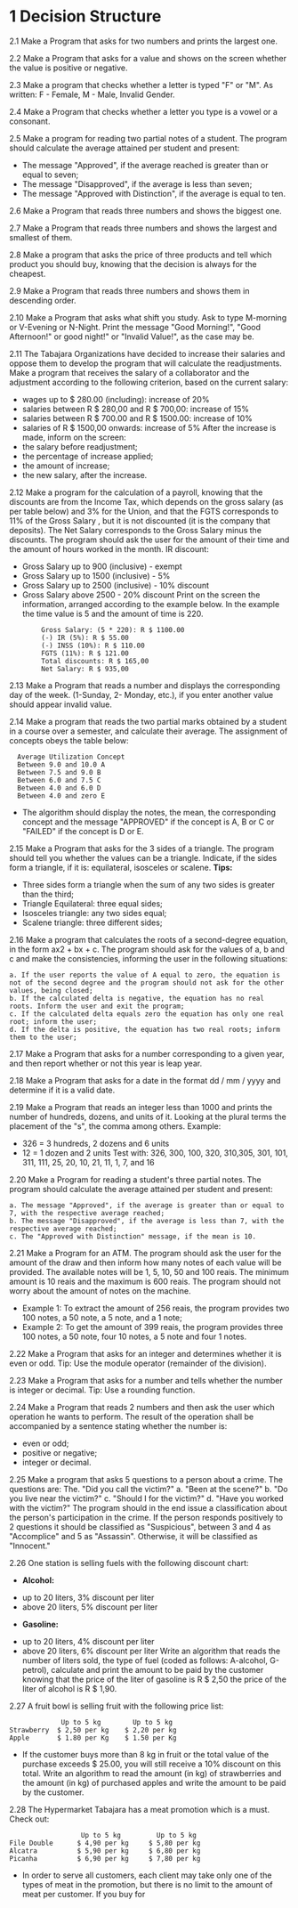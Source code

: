 # 1 Decision Structure

2.1 Make a Program that asks for two numbers and prints the largest one.

2.2 Make a Program that asks for a value and shows on the screen whether the value is positive or negative.

2.3 Make a program that checks whether a letter is typed "F" or "M". As written: F - Female, M - Male, Invalid Gender.

2.4 Make a Program that checks whether a letter you type is a vowel or a consonant.

2.5 Make a program for reading two partial notes of a student. The program should calculate the average attained per student and present:

* The message "Approved", if the average reached is greater than or equal to seven;
* The message "Disapproved", if the average is less than seven;
* The message "Approved with Distinction", if the average is equal to ten.

2.6 Make a Program that reads three numbers and shows the biggest one.

2.7 Make a Program that reads three numbers and shows the largest and smallest of them.

2.8 Make a program that asks the price of three products and tell which product you should buy, knowing that the decision is always for the cheapest.

2.9 Make a Program that reads three numbers and shows them in descending order.

2.10 Make a Program that asks what shift you study. Ask to type M-morning or V-Evening or N-Night. Print the message "Good Morning!", "Good Afternoon!" or good night!" or "Invalid Value!", as the case may be.

2.11 The Tabajara Organizations have decided to increase their salaries and oppose them to develop the program that will calculate the readjustments.
Make a program that receives the salary of a collaborator and the adjustment according to the following criterion, based on the current salary:

* wages up to $ 280.00 (including): increase of 20%
* salaries between R $ 280,00 and R $ 700,00: increase of 15%
* salaries between R $ 700.00 and R $ 1500.00: increase of 10%
* salaries of R $ 1500,00 onwards: increase of 5% After the increase is made, inform on the screen:
* the salary before readjustment;
* the percentage of increase applied;
* the amount of increase;
* the new salary, after the increase.


2.12 Make a program for the calculation of a payroll, knowing that the discounts are from the Income Tax, which depends on the gross salary (as per table below) and 3% for the Union, and that the FGTS corresponds to 11% of the Gross Salary , but it is not discounted (it is the company that deposits). The Net Salary corresponds to the Gross Salary minus the discounts. The program should ask the user for the amount of their time and the amount of hours worked in the month.
IR discount:
* Gross Salary up to 900 (inclusive) - exempt
* Gross Salary up to 1500 (inclusive) - 5%
* Gross Salary up to 2500 (inclusive) - 10% discount
* Gross Salary above 2500 - 20% discount Print on the screen the information, arranged according to the example below. In the example the time value is 5 and the amount of time is 220.

```
        Gross Salary: (5 * 220): R $ 1100.00
        (-) IR (5%): R $ 55.00
        (-) INSS (10%): R $ 110.00
        FGTS (11%): R $ 121.00
        Total discounts: R $ 165,00
        Net Salary: R $ 935,00
```

2.13 Make a Program that reads a number and displays the corresponding day of the week. (1-Sunday, 2- Monday, etc.), if you enter another value should appear invalid value.

2.14 Make a program that reads the two partial marks obtained by a student in a course over a semester, and calculate their average. The assignment of concepts obeys the table below:

```
  Average Utilization Concept
  Between 9.0 and 10.0 A
  Between 7.5 and 9.0 B
  Between 6.0 and 7.5 C
  Between 4.0 and 6.0 D
  Between 4.0 and zero E
```

* The algorithm should display the notes, the mean, the corresponding concept and the message "APPROVED" if the concept is A, B or C or "FAILED" if the concept is D or E.


2.15 Make a Program that asks for the 3 sides of a triangle. The program should tell you whether the values ​​can be a triangle. Indicate, if the sides form a triangle, if it is: equilateral, isosceles or scalene.
**Tips:**
* Three sides form a triangle when the sum of any two sides is greater than the third;
* Triangle Equilateral: three equal sides;
* Isosceles triangle: any two sides equal;
* Scalene triangle: three different sides;


2.16 Make a program that calculates the roots of a second-degree equation, in the form ax2 + bx + c. The program should ask for the values ​​of a, b and c and make the consistencies, informing the user in the following situations:
```
a. If the user reports the value of A equal to zero, the equation is not of the second degree and the program should not ask for the other values, being closed;
b. If the calculated delta is negative, the equation has no real roots. Inform the user and exit the program;
c. If the calculated delta equals zero the equation has only one real root; inform the user;
d. If the delta is positive, the equation has two real roots; inform them to the user;
```

2.17 Make a Program that asks for a number corresponding to a given year, and then report whether or not this year is leap year.

2.18 Make a Program that asks for a date in the format dd / mm / yyyy and determine if it is a valid date.

2.19 Make a Program that reads an integer less than 1000 and prints the number of hundreds, dozens, and units of it.
Looking at the plural terms the placement of the "s", the comma among others. Example:
* 326 = 3 hundreds, 2 dozens and 6 units
* 12 = 1 dozen and 2 units
Test with: 326, 300, 100, 320, 310,305, 301, 101, 311, 111, 25, 20, 10, 21, 11, 1, 7, and 16

2.20 Make a Program for reading a student's three partial notes. The program should calculate the average attained per student and present:
```
a. The message "Approved", if the average is greater than or equal to 7, with the respective average reached;
b. The message "Disapproved", if the average is less than 7, with the respective average reached;
c. The "Approved with Distinction" message, if the mean is 10.
```

2.21 Make a Program for an ATM. The program should ask the user for the amount of the draw and then inform how many notes of each value will be provided. The available notes will be 1, 5, 10, 50 and 100 reais. The minimum amount is 10 reais and the maximum is 600 reais. The program should not worry about the amount of notes on the machine.
* Example 1: To extract the amount of 256 reais, the program provides two 100 notes, a 50 note, a 5 note, and a 1 note;
* Example 2: To get the amount of 399 reais, the program provides three 100 notes, a 50 note, four 10 notes, a 5 note and four 1 notes.

2.22 Make a Program that asks for an integer and determines whether it is even or odd. Tip: Use the module operator (remainder of the division).

2.23 Make a Program that asks for a number and tells whether the number is integer or decimal. Tip: Use a rounding function.

2.24 Make a Program that reads 2 numbers and then ask the user which operation he wants to perform. The result of the operation shall be accompanied by a sentence stating whether the number is:
* even or odd;
* positive or negative;
* integer or decimal.

2.25 Make a program that asks 5 questions to a person about a crime. The questions are:
The. "Did you call the victim?"
a. "Been at the scene?"
b. "Do you live near the victim?"
c. "Should I for the victim?"
d. "Have you worked with the victim?" The program should in the end issue a classification about the person's participation in the crime. If the person responds positively to 2 questions it should be classified as "Suspicious", between 3 and 4 as "Accomplice" and 5 as "Assassin". Otherwise, it will be classified as "Innocent."

2.26 One station is selling fuels with the following discount chart:
* **Alcohol:**
- up to 20 liters, 3% discount per liter
- above 20 liters, 5% discount per liter
* **Gasoline:**
- up to 20 liters, 4% discount per liter
- above 20 liters, 6% discount per liter Write an algorithm that reads the number of liters sold, the type of fuel (coded as follows: A-alcohol, G-petrol), calculate and print the amount to be paid by the customer knowing that the price of the liter of gasoline is R $ 2,50 the price of the liter of alcohol is R $ 1,90.

2.27 A fruit bowl is selling fruit with the following price list:
```
             Up to 5 kg        Up to 5 kg
Strawberry  $ 2,50 per kg    $ 2,20 per kg
Apple       $ 1.80 per Kg    $ 1.50 per Kg
```

* If the customer buys more than 8 kg in fruit or the total value of the purchase exceeds $ 25.00, you will still receive a 10% discount on this total. Write an algorithm to read the amount (in kg) of strawberries and the amount (in kg) of purchased apples and write the amount to be paid by the customer.


2.28 The Hypermarket Tabajara has a meat promotion which is a must. Check out:
```
                  Up to 5 kg         Up to 5 kg
File Double      $ 4,90 per kg     $ 5,80 per kg
Alcatra          $ 5,90 per kg     $ 6,80 per kg
Picanha          $ 6,90 per kg     $ 7,80 per kg
```
* In order to serve all customers, each client may take only one of the types of meat in the promotion, but there is no limit to the amount of meat per customer. If you buy for